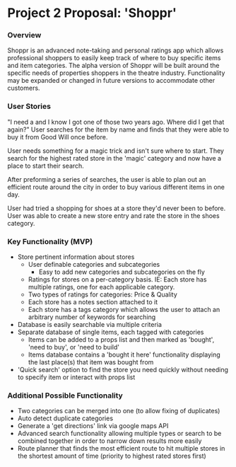# Project 2 Proposal: 'Shoppr'

### Overview

Shoppr is an advanced note-taking and personal ratings app which allows professional shoppers to easily keep track of where to buy specific items and item categories. The alpha version of Shoppr will be built around the specific needs of properties shoppers in the theatre industry. Functionality may be expanded or changed in future versions to accommodate other customers. 

### User Stories

"I need a <weird prop> and I know I got one of those two years ago. Where did I get that again?" User searches for the item by name and finds that they were able to buy it from Good Will once before.

User needs something for a magic trick and isn't sure where to start. They search for the highest rated store in the 'magic' category and now have a place to start their search. 

After preforming a series of searches, the user is able to plan out an efficient route around the city in order to buy various different items in one day.

User had tried a shopping for shoes at a store they'd never been to before. User was able to create a new store entry and rate the store in the shoes category. 



### Key Functionality (MVP)

* Store pertinent information about stores
  * User definable categories and subcategories 
    * Easy to add new categories and subcategories on the fly
  * Ratings for stores on a per-category basis. IE: Each store has multiple ratings, one for each applicable category. 
  * Two types of ratings for categories: Price & Quality
  * Each store has a notes section attached to it 
  * Each store has a tags category which allows the user to attach an arbitrary number of keywords for searching
* Database is easily searchable via multiple criteria 
* Separate database of single items, each tagged with categories 
  * Items can be added to a props list and then marked as 'bought', 'need to buy', or 'need to build'
  * Items database contains a 'bought it here' functionality displaying the last place(s) that item was bought from
* 'Quick search' option to find the store you need quickly without needing to specify item or interact with props list



### Additional Possible Functionality

* Two categories can be merged into one (to allow fixing of duplicates)
* Auto detect duplicate categories 
* Generate a 'get directions' link via google maps API
* Advanced search functionality allowing multiple types or search to be combined together in order to narrow down results more easily
* Route planner that finds the most efficient route to hit multiple stores in the shortest amount of time (priority to highest rated stores first)



